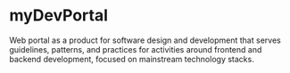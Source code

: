 # myDevPortal
Web portal as a product for software design and development that serves guidelines, patterns, and practices for activities around frontend and backend development, focused on mainstream technology stacks.
